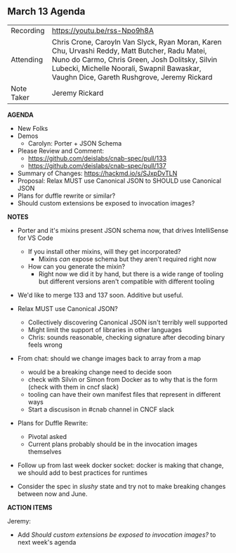 ## **March 13 Agenda**
|  |  | 
| -------- | -------- |
| Recording | https://youtu.be/rss-Npo9h8A |
| Attending | Chris Crone, Caroyln Van Slyck, Ryan Moran, Karen Chu, Urvashi Reddy, Matt Butcher, Radu Matei, Nuno do Carmo, Chris Green, Josh Dolitsky, Silvin Lubecki, Michelle Noorali, Swapnil Bawaskar, Vaughn Dice, Gareth Rushgrove, Jeremy Rickard |
| Note Taker | Jeremy Rickard | 

**AGENDA**

* New Folks
* Demos
    * Carolyn: Porter + JSON Schema
* Please Review and Comment:
    * https://github.com/deislabs/cnab-spec/pull/133
    * https://github.com/deislabs/cnab-spec/pull/137
* Summary of Changes: https://hackmd.io/s/SJxpDvTLN
* Proposal: Relax MUST use Canonical JSON to SHOULD use Canonical JSON
* Plans for duffle rewrite or similar?
* Should custom extensions be exposed to invocation images?

**NOTES**

* Porter and it's mixins present JSON schema now, that drives IntelliSense for VS Code
    - If you install other mixins, will they get incorporated?
        - Mixins *can* expose schema but they aren't required right now
    - How can you generate the mixin?
        - Right now we did it by hand, but there is a wide range of tooling but different versions aren't compatible with different tooling  
* We'd like to merge 133 and 137 soon. Additive but useful. 
* Relax MUST use Canonical JSON? 
    * Collectively discovering Canonical JSON isn't terribly well supported
    * Might limit the support of libraries in other languages
    * Chris: sounds reasonable, checking signature after decoding binary feels wrong
* From chat: should we change images back to array from a map  
    * would be a breaking change need to decide soon
    * check with Silvin or Simon from Docker as to why that is the form (check with them in cncf slack)
    * tooling can have their own manifest files that represent in different ways
    * Start a discusison in #cnab channel in CNCF slack  

* Plans for Duffle Rewrite: 
    * Pivotal asked
    * Current plans probably should be in the invocation images themselves

* Follow up from last week docker socket: docker is making that change, we should add to best practices for runtimes

* Consider the spec in _slushy_ state and try not to make breaking changes between now and June. 

**ACTION ITEMS**

Jeremy: 
* Add _Should custom extensions be exposed to invocation images?_ to next week's agenda